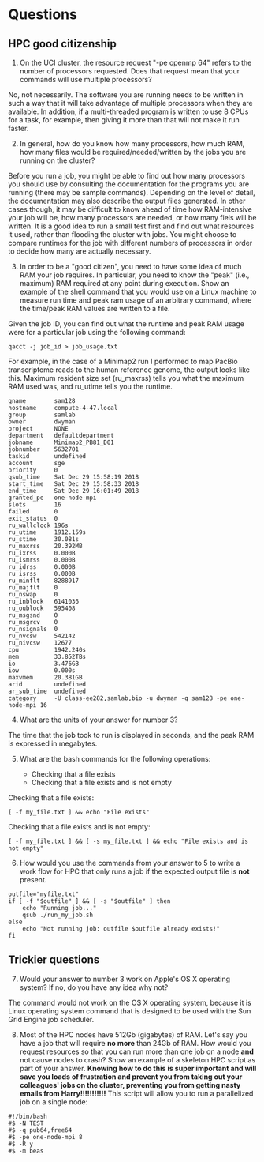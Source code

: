 # Questions

## HPC good citizenship

1. On the UCI cluster, the resource request "-pe openmp 64" refers to the number of processors requested.  Does that
   request mean that your commands will use multiple processors?

No, not necessarily. The software you are running needs to be written in such a way that it will take advantage of multiple processors when they are available. In addition, if a multi-threaded program is written to use 8 CPUs for a task, for example, then giving it more than that will not make it run faster.

2. In general, how do you know how many processors, how much RAM, how many files would be required/needed/written by the
   jobs you are running on the cluster?

Before you run a job, you might be able to find out how many processors you should use by consulting the documentation for the programs you are running (there may be sample commands). Depending on the level of detail, the documentation may also describe the output files generated. In other cases though, it may be difficult to know ahead of time how RAM-intensive your job will be, how many processors are needed, or how many fiels will be written. It is a good idea to run a small test first and find out what resources it used, rather than flooding the cluster with jobs. You might choose to compare runtimes for the job with different numbers of processors in order to decide how many are actually necessary.

3. In order to be a "good citizen", you need to have some idea of much RAM your job requires.  In particular, you need
   to know the "peak" (i.e., maximum) RAM required at any point during execution.  Show an example of the shell command
   that you would use on a Linux machine to measure run time and peak ram usage of an arbitrary command, where the time/peak RAM values are written to a file.

Given the job ID, you can find out what the runtime and peak RAM usage were for a particular job using the following command:
```
qacct -j job_id > job_usage.txt
```
For example, in the case of a Minimap2 run I performed to map PacBio transcriptome reads to the human reference genome, the output looks like this. Maximum resident size set (ru_maxrss) tells you what the maximum RAM used was, and ru_utime tells you the runtime.
```
qname        sam128
hostname     compute-4-47.local
group        samlab
owner        dwyman
project      NONE
department   defaultdepartment
jobname      Minimap2_PB81_D01
jobnumber    5632701
taskid       undefined
account      sge
priority     0
qsub_time    Sat Dec 29 15:58:19 2018
start_time   Sat Dec 29 15:58:33 2018
end_time     Sat Dec 29 16:01:49 2018
granted_pe   one-node-mpi
slots        16
failed       0
exit_status  0
ru_wallclock 196s
ru_utime     1912.159s
ru_stime     30.081s
ru_maxrss    20.392MB
ru_ixrss     0.000B
ru_ismrss    0.000B
ru_idrss     0.000B
ru_isrss     0.000B
ru_minflt    8288917
ru_majflt    0
ru_nswap     0
ru_inblock   6141036
ru_oublock   595408
ru_msgsnd    0
ru_msgrcv    0
ru_nsignals  0
ru_nvcsw     542142
ru_nivcsw    12677
cpu          1942.240s
mem          33.852TBs
io           3.476GB
iow          0.000s
maxvmem      20.381GB
arid         undefined
ar_sub_time  undefined
category     -U class-ee282,samlab,bio -u dwyman -q sam128 -pe one-node-mpi 16
```

4. What are the units of your answer for number 3?

The time that the job took to run is displayed in seconds, and the peak RAM is expressed in megabytes.

5. What are the bash commands for the following operations:

    * Checking that a file exists
    * Checking that a file exists and is not empty

Checking that a file exists:
```
[ -f my_file.txt ] && echo "File exists"
```
Checking that a file exists and is not empty:
```
[ -f my_file.txt ] && [ -s my_file.txt ] && echo "File exists and is not empty"
```

6. How would you use the commands from your answer to 5 to write a work flow for HPC that only runs a job if the
   expected output file is **not** present.
```
outfile="myfile.txt"
if [ -f "$outfile" ] && [ -s "$outfile" ] then
    echo "Running job..."
    qsub ./run_my_job.sh
else
    echo "Not running job: outfile $outfile already exists!"
fi
```

## Trickier questions

7. Would your answer to number 3 work on Apple's OS X operating system?  If no, do you have any idea why not?

The command would not work on the OS X operating system, because it is Linux operating system command that is designed to be used with the Sun Grid Engine job scheduler.  

8. Most of the HPC nodes have 512Gb (gigabytes) of RAM. Let's say you have a job that will require **no more** than 24Gb
   of RAM.  How would you request resources so that you can run more than one job on a node **and** not cause nodes to
   crash?  Show an example of a skeleton HPC script as part of your answer.  **Knowing how to do this is super important
   and will save you loads of frustration and prevent you from taking out your colleagues' jobs on the cluster,
   preventing you from getting nasty emails from Harry!!!!!!!!!!!**
This script will allow you to run a parallelized job on a single node:
```
#!/bin/bash
#$ -N TEST
#$ -q pub64,free64
#$ -pe one-node-mpi 8
#$ -R y
#$ -m beas

```


